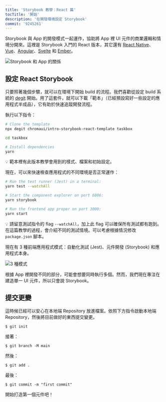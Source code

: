 ```yaml
---
title: 'Storybook 教學：React 篇'
tocTitle: '開始'
description: '在開發環境設定 Storybook'
commit: '9245261'
---
```


Storybook 與 App 的開發模式一起運作，協助將 App 裡 UI 元件的商業邏輯和情境分開來。這裡是 Storybook 入門的 React 版本，其它還有 [React Native](/intro-to-storybook/react-native/en/get-started)、[Vue](/intro-to-storybook/vue/en/get-started)、[Angular](/intro-to-storybook/angular/en/get-started)、[Svelte](/intro-to-storybook/svelte/en/get-started) 和 [Ember](/intro-to-storybook/ember/en/get-started)。

![Storybook 和 App 的關係](/intro-to-storybook/storybook-relationship.jpg)

## 設定 React Storybook

只要照著幾個步驟，就可以在環境下開始 build 的流程。我們喜歡從設定 build 系統的 [degit](https://github.com/Rich-Harris/degit) 開始。用了這套件，就可以下載「範本」（已經預設寫好一些設定的應用程式半成品），它有助於快速追蹤開發流程。

執行以下指令：

```bash
# Clone the template
npx degit chromaui/intro-storybook-react-template taskbox

cd taskbox

# Install dependencies
yarn
```

<div class="aside">
💡 範本裡有此版本教學會用到的樣式、檔案和初始設定。
</div>

現在，可以來快速檢查應用程式的不同環境是否正常運作：

```bash
# Run the test runner (Jest) in a terminal:
yarn test --watchAll

# Start the component explorer on port 6006:
yarn storybook

# Run the frontend app proper on port 3000:
yarn start
```

<div class="aside"> 
💡 請留意測試指令的 flag <code>--watchAll</code>，加上此 flag 可以確保所有測試都有跑到。在這篇教學的過程，會介紹不同的測試情境。可以考慮根據情況修改 <code>package.json</code> 腳本。
</div>

現在有 3 種前端應用程式模式：自動化測試 (Jest)、元件開發 (Storybook) 和應用程式本身。

![3 種模式](/intro-to-storybook/app-three-modalities.png)

根據 App 裡開發不同的部分，可能會想要同時執行多個。然而，我們現在專注在建造單一 UI 元件，所以只會說 Storybook。

## 提交更變

這時候已經可以安心在本地端 Repository 放進檔案。依照下方指令啟動本地端 Repository，然後將目前做好的東西提交變更。

```shell
$ git init
```

接著：

```shell
$ git branch -M main
```

然後：

```shell
$ git add .
```

最後：

```shell
$ git commit -m "first commit"
```

開始打造第一個元件吧！
